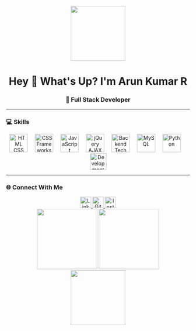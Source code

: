 <div align="center">
  <img height="150" src="https://media.giphy.com/media/M9gbBd9nbDrOTu1Mqx/giphy.gif" />
</div>

<h1 align="center">Hey 👋 What's Up? I'm Arun Kumar R</h1>
<h3 align="center">🚀 Full Stack Developer</h3>

---

### 💻 **Skills**
<div align="center">
  <img src="https://skillicons.dev/icons?i=html,css" height="50" alt="HTML CSS" />
  <img width="12" />
  <img src="https://skillicons.dev/icons?i=bootstrap,tailwind" height="50" alt="CSS Frameworks" />
  <img width="12" />
  <img src="https://skillicons.dev/icons?i=js,react" height="50" alt="JavaScript React" />
  <img width="12" />
  <img src="https://skillicons.dev/icons?i=jquery,ajax" height="50" alt="jQuery AJAX" />
  <img width="12" />
  <img src="https://skillicons.dev/icons?i=nodejs,php" height="50" alt="Backend Tech" />
  <img width="12" />
  <img src="https://skillicons.dev/icons?i=mysql" height="50" alt="MySQL" />
  <img width="12" />
  <img src="https://skillicons.dev/icons?i=python" height="50" alt="Python" />
  <img width="12" />
  <img src="https://skillicons.dev/icons?i=vscode,git,github" height="45" alt="Development Tools" />
</div>

---

### 🌐 **Connect With Me**
<div align="center">
  <a href="https://www.linkedin.com/in/arunkumar0619" target="_blank">
    <img src="https://img.shields.io/badge/LinkedIn-0077B5?style=for-the-badge&logo=linkedin&logoColor=white" height="30" alt="LinkedIn" />
  </a>
  <a href="https://github.com/ArunRaja1906" target="_blank">
    <img src="https://img.shields.io/badge/GitHub-100000?style=for-the-badge&logo=github&logoColor=white" height="30" alt="GitHub" />
  </a>
  <a href="https://instagram.com/im_arunraja" target="_blank">
    <img src="https://img.shields.io/badge/Instagram-E4405F?style=for-the-badge&logo=instagram&logoColor=white" height="30" alt="Instagram" />
  </a>
</div>

<div align="center">
  <img src="https://github-readme-stats.vercel.app/api?username=ArunRaja1906&show_icons=true&theme=radical" height="165" />
  <img src="https://github-readme-streak-stats.herokuapp.com/?user=ArunRaja1906&theme=radical" height="165" />
</div>

<div align="center">
  <img src="https://github-readme-stats.vercel.app/api/top-langs/?username=ArunRaja1906&layout=compact&theme=radical" height="150" />
</div>


